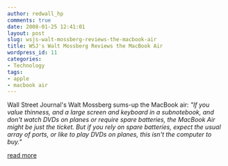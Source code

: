 ```yaml
---
author: redwall_hp
comments: true
date: 2008-01-25 12:41:01
layout: post
slug: wsjs-walt-mossberg-reviews-the-macbook-air
title: WSJ's Walt Mossberg Reviews the MacBook Air
wordpress_id: 11
categories:
- Technology
tags:
- apple
- macbook air
---
```


Wall Street Journal's Walt Mossberg sums-up the MacBook air: _"If you value thinness, and a large screen and keyboard in a subnotebook, and don't watch DVDs on planes or require spare batteries, the MacBook Air might be just the ticket. But if you rely on spare batteries, expect the usual array of ports, or like to play DVDs on planes, this isn't the computer to buy."_

[read more](http://online.wsj.com/article/SB120113632301711881.html)[](http://digg.com/apple/WSJ_s_Walt_Mossberg_Reviews_the_MacBook_Air_2)
